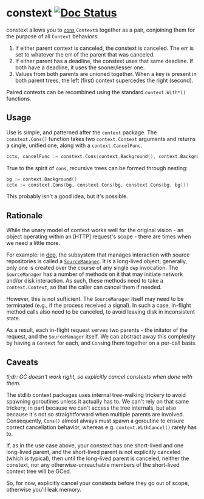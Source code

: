 # constext [![Doc Status](https://godoc.org/github.com/sdboyer/constext?status.png)](https://godoc.org/github.com/sdboyer/constext)

constext allows you to [`cons`](https://en.wikipedia.org/wiki/Cons) `Context`s
together as a pair, conjoining them for the purpose of all `Context` behaviors:

1. If either parent context is canceled, the constext is canceled. The
   err is set to whatever the err of the parent that was canceled.
2. If either parent has a deadline, the constext uses that same
   deadline. If both have a deadline, it uses the sooner/lesser one.
3. Values from both parents are unioned together. When a key is present in both
   parent trees, the left (first) context supercedes the right (second).

Paired contexts can be recombined using the standard `context.With*()`
functions.

## Usage

Use is simple, and patterned after the `context` package. The `constext.Cons()`
function takes two `context.Context` arguments and returns a single, unified
one, along with a `context.CancelFunc`.

```go
cctx, cancelFunc := constext.Cons(context.Background(), context.Background())
```

True to the spirit of `cons`, recursive trees can be formed through
nesting:

```go
bg := context.Background()
cctx := constext.Cons(bg, constext.Cons(bg, constext.Cons(bg, bg)))
```

This probably isn't a good idea, but it's possible.

## Rationale

While the unary model of context works well for the original vision - an object
operating within an [HTTP] request's scope - there are times when we need a
little more.

For example: in [dep](https://github.com/golang/dep), the subsystem that
manages interaction with source repositories is called a
[`SourceManager`](https://godoc.org/github.com/golang/dep/gps#SourceManager). It
is a long-lived object; generally, only one is created over the course of any
single `dep` invocation. The `SourceManager` has a number of methods on it that
may initiate network and/or disk interaction. As such, these methods need to
take a `context.Context`, so that the caller can cancel them if needed.

However, this is not sufficient. The `SourceManager` itself may need to be
terminated (e.g., if the process received a signal). In such a case, in-flight
method calls also need to be canceled, to avoid leaving disk in inconsistent
state.

As a result, each in-flight request serves two parents - the initator of the
request, and the `SourceManager` itself. We can abstract away this complexity
by having a `Context` for each, and `Cons`ing them together on a per-call
basis.

## Caveats

_tl;dr: GC doesn't work right, so explicitly cancel constexts when done with them._

The stdlib context packages uses internal tree-walking trickery to avoid
spawning goroutines unless it actually has to. We can't rely on that same
trickery, in part because we can't access the tree internals, but also because
it's not so straightforward when multiple parents are involved. Consequently,
`Cons()` almost always must spawn a goroutine to ensure correct cancellation
behavior, whereas e.g. `context.WithCancel()` rarely has to.

If, as in the use case above, your constext has one short-lived and one
long-lived parent, and the short-lived parent is not explicitly canceled (which
is typical), then until the long-lived parent is canceled, neither the
constext, nor any otherwise-unreachable members of the short-lived context tree
will be GCed.

So, for now, explicitly cancel your constexts before they go out of scope,
otherwise you'll leak memory.
